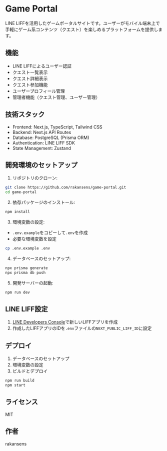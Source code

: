 # Game Portal

LINE LIFFを活用したゲームポータルサイトです。ユーザーがモバイル端末上で手軽にゲーム系コンテンツ（クエスト）を楽しめるプラットフォームを提供します。

## 機能

- LINE LIFFによるユーザー認証
- クエスト一覧表示
- クエスト詳細表示
- クエスト参加機能
- ユーザープロフィール管理
- 管理者機能（クエスト管理、ユーザー管理）

## 技術スタック

- Frontend: Next.js, TypeScript, Tailwind CSS
- Backend: Next.js API Routes
- Database: PostgreSQL (Prisma ORM)
- Authentication: LINE LIFF SDK
- State Management: Zustand

## 開発環境のセットアップ

1. リポジトリのクローン:
```bash
git clone https://github.com/rakansens/game-portal.git
cd game-portal
```

2. 依存パッケージのインストール:
```bash
npm install
```

3. 環境変数の設定:
- `.env.example`をコピーして`.env`を作成
- 必要な環境変数を設定
```bash
cp .env.example .env
```

4. データベースのセットアップ:
```bash
npx prisma generate
npx prisma db push
```

5. 開発サーバーの起動:
```bash
npm run dev
```

## LINE LIFF設定

1. [LINE Developers Console](https://developers.line.biz/console/)で新しいLIFFアプリを作成
2. 作成したLIFFアプリのIDを`.env`ファイルの`NEXT_PUBLIC_LIFF_ID`に設定

## デプロイ

1. データベースのセットアップ
2. 環境変数の設定
3. ビルドとデプロイ
```bash
npm run build
npm start
```

## ライセンス

MIT

## 作者

rakansens

